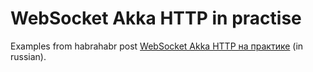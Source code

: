 # WebSocket Akka HTTP in practise

Examples from habrahabr post
[WebSocket Akka HTTP на практике](https://habrahabr.ru/post/319978/) (in russian).
